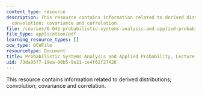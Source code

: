 ```yaml
---
content_type: resource
description: This resource contains information related to derived distributions;
  convolution; covariance and correlation.
file: /courses/6-041-probabilistic-systems-analysis-and-applied-probability-fall-2010/73da95f719ea00b59e21ce4f62f27426_MIT6_041F10_L11.pdf
file_type: application/pdf
learning_resource_types: []
ocw_type: OCWFile
resourcetype: Document
title: Probabilistic Systems Analysis and Applied Probability, Lecture 11
uid: 73da95f7-19ea-00b5-9e21-ce4f62f27426
---
```

This resource contains information related to derived distributions; convolution; covariance and correlation.

